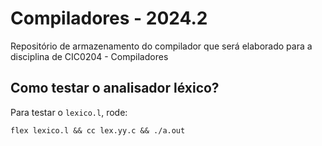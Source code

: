 # Compiladores - 2024.2

Repositório de armazenamento do compilador que será elaborado para a disciplina de CIC0204 - Compiladores

## Como testar o analisador léxico?

Para testar o `lexico.l`, rode:

``flex lexico.l && cc lex.yy.c && ./a.out``

